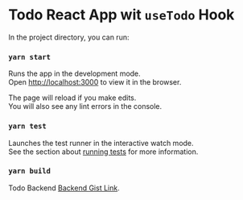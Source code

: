 # Todo React App wit `useTodo` Hook

In the project directory, you can run:

### `yarn start`

Runs the app in the development mode.\
Open [http://localhost:3000](http://localhost:3000) to view it in the browser.

The page will reload if you make edits.\
You will also see any lint errors in the console.

### `yarn test`

Launches the test runner in the interactive watch mode.\
See the section about [running tests](https://facebook.github.io/create-react-app/docs/running-tests) for more information.

### `yarn build`

Todo Backend [Backend Gist Link](https://gist.github.com/prakash-pun7/08b8f74582eb9b8b7bbf52588b61c760).
